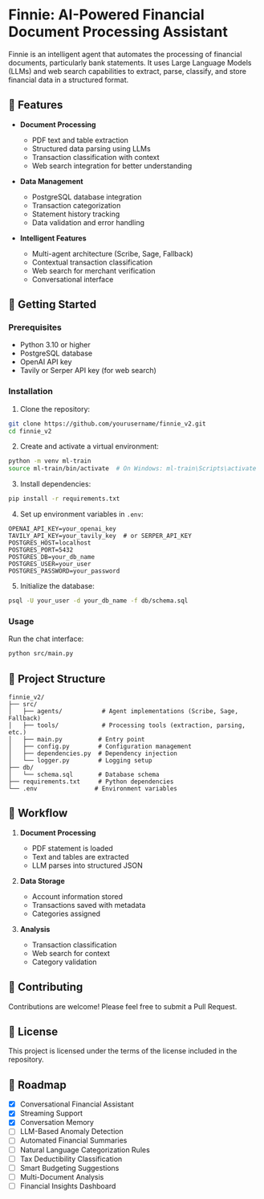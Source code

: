 # Finnie: AI-Powered Financial Document Processing Assistant

Finnie is an intelligent agent that automates the processing of financial documents, particularly bank statements. It uses Large Language Models (LLMs) and web search capabilities to extract, parse, classify, and store financial data in a structured format.

## 🌟 Features

- **Document Processing**

  - PDF text and table extraction
  - Structured data parsing using LLMs
  - Transaction classification with context
  - Web search integration for better understanding

- **Data Management**

  - PostgreSQL database integration
  - Transaction categorization
  - Statement history tracking
  - Data validation and error handling

- **Intelligent Features**
  - Multi-agent architecture (Scribe, Sage, Fallback)
  - Contextual transaction classification
  - Web search for merchant verification
  - Conversational interface

## 🚀 Getting Started

### Prerequisites

- Python 3.10 or higher
- PostgreSQL database
- OpenAI API key
- Tavily or Serper API key (for web search)

### Installation

1. Clone the repository:

```bash
git clone https://github.com/yourusername/finnie_v2.git
cd finnie_v2
```

2. Create and activate a virtual environment:

```bash
python -m venv ml-train
source ml-train/bin/activate  # On Windows: ml-train\Scripts\activate
```

3. Install dependencies:

```bash
pip install -r requirements.txt
```

4. Set up environment variables in `.env`:

```env
OPENAI_API_KEY=your_openai_key
TAVILY_API_KEY=your_tavily_key  # or SERPER_API_KEY
POSTGRES_HOST=localhost
POSTGRES_PORT=5432
POSTGRES_DB=your_db_name
POSTGRES_USER=your_user
POSTGRES_PASSWORD=your_password
```

5. Initialize the database:

```bash
psql -U your_user -d your_db_name -f db/schema.sql
```

### Usage

Run the chat interface:

```bash
python src/main.py
```

## 📁 Project Structure

```
finnie_v2/
├── src/
│   ├── agents/           # Agent implementations (Scribe, Sage, Fallback)
│   ├── tools/            # Processing tools (extraction, parsing, etc.)
│   ├── main.py          # Entry point
│   ├── config.py        # Configuration management
│   ├── dependencies.py  # Dependency injection
│   └── logger.py        # Logging setup
├── db/
│   └── schema.sql       # Database schema
├── requirements.txt     # Python dependencies
└── .env                # Environment variables
```

## 🔄 Workflow

1. **Document Processing**

   - PDF statement is loaded
   - Text and tables are extracted
   - LLM parses into structured JSON

2. **Data Storage**

   - Account information stored
   - Transactions saved with metadata
   - Categories assigned

3. **Analysis**
   - Transaction classification
   - Web search for context
   - Category validation

## 🤝 Contributing

Contributions are welcome! Please feel free to submit a Pull Request.

## 📝 License

This project is licensed under the terms of the license included in the repository.

## 🎯 Roadmap

- [x] Conversational Financial Assistant
- [x] Streaming Support
- [x] Conversation Memory
- [ ] LLM-Based Anomaly Detection
- [ ] Automated Financial Summaries
- [ ] Natural Language Categorization Rules
- [ ] Tax Deductibility Classification
- [ ] Smart Budgeting Suggestions
- [ ] Multi-Document Analysis
- [ ] Financial Insights Dashboard
